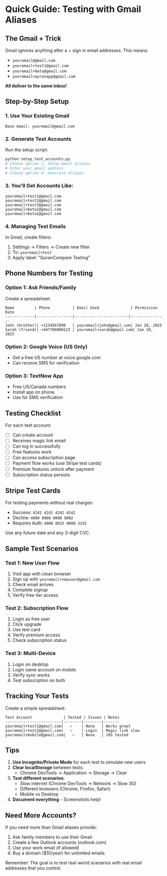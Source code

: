# Quick Guide: Testing with Gmail Aliases

## The Gmail + Trick

Gmail ignores anything after a + sign in email addresses. This means:
- `youremail@gmail.com` 
- `youremail+test1@gmail.com`
- `youremail+beta@gmail.com` 
- `youremail+quranapp@gmail.com`

**All deliver to the same inbox!**

## Step-by-Step Setup

### 1. Use Your Existing Gmail
```
Base email: youremail@gmail.com
```

### 2. Generate Test Accounts
Run the setup script:
```bash
python setup_test_accounts.py
# Choose option 1: Setup Gmail aliases
# Enter your gmail address
# Choose option 4: Generate aliases
```

### 3. You'll Get Accounts Like:
```
youremail+test1@gmail.com
youremail+test2@gmail.com
youremail+test3@gmail.com
youremail+beta1@gmail.com
youremail+beta2@gmail.com
```

### 4. Managing Test Emails

In Gmail, create filters:
1. Settings → Filters → Create new filter
2. To: `youremail+test`
3. Apply label: "QuranCompare Testing"

## Phone Numbers for Testing

### Option 1: Ask Friends/Family
Create a spreadsheet:
```
Name         | Phone          | Email Used              | Permission Date
-------------|----------------|------------------------|----------------
John (brother)| +1234567890   | youremail+john@gmail.com| Jan 28, 2025
Sarah (friend)| +447700900123 | youremail+sarah@gmail.com| Jan 28, 2025
```

### Option 2: Google Voice (US Only)
- Get a free US number at voice.google.com
- Can receive SMS for verification

### Option 3: TextNow App
- Free US/Canada numbers
- Install app on phone
- Use for SMS verification

## Testing Checklist

For each test account:
- [ ] Can create account
- [ ] Receives magic link email
- [ ] Can log in successfully
- [ ] Free features work
- [ ] Can access subscription page
- [ ] Payment flow works (use Stripe test cards)
- [ ] Premium features unlock after payment
- [ ] Subscription status persists

## Stripe Test Cards

For testing payments without real charges:
- Success: `4242 4242 4242 4242`
- Decline: `4000 0000 0000 0002`
- Requires Auth: `4000 0025 0000 3155`

Use any future date and any 3-digit CVC.

## Sample Test Scenarios

### Test 1: New User Flow
1. Visit app with clean browser
2. Sign up with `youremail+newuser@gmail.com`
3. Check email arrives
4. Complete signup
5. Verify free tier access

### Test 2: Subscription Flow  
1. Login as free user
2. Click upgrade
3. Use test card
4. Verify premium access
5. Check subscription status

### Test 3: Multi-Device
1. Login on desktop
2. Login same account on mobile
3. Verify sync works
4. Test subscription on both

## Tracking Your Tests

Create a simple spreadsheet:
```
Test Account              | Tested | Issues | Notes
-------------------------|--------|--------|-------
youremail+test1@gmail.com|   ✓    | None   | Works great
youremail+test2@gmail.com|   ✓    | Login  | Magic link slow
youremail+mobile@gmail.com|   ✓   | None   | iOS tested
```

## Tips

1. **Use Incognito/Private Mode** for each test to simulate new users
2. **Clear localStorage** between tests: 
   - Chrome DevTools → Application → Storage → Clear
3. **Test different scenarios**:
   - Slow internet (Chrome DevTools → Network → Slow 3G)
   - Different browsers (Chrome, Firefox, Safari)
   - Mobile vs Desktop
4. **Document everything** - Screenshots help!

## Need More Accounts?

If you need more than Gmail aliases provide:
1. Ask family members to use their Gmail
2. Create a few Outlook accounts (outlook.com)
3. Use your work email (if allowed)
4. Buy a domain ($10/year) for unlimited emails

Remember: The goal is to test real-world scenarios with real email addresses that you control.
